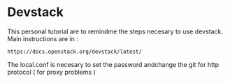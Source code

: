 # Devstack

This personal tutorial are to remindme the steps necesary to use devstack. Main
instructions are in :

    https://docs.openstack.org/devstack/latest/

The local.conf is necesary to set the password andchange the git for http
protocol ( for proxy problems )


